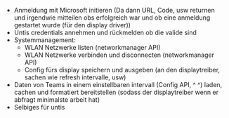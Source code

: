- Anmeldung mit Microsoft initieren (Da dann URL, Code, usw returnen und irgendwie mitteilen obs erfolgreich war und ob eine anmeldung gestartet wurde (für den display driver))
- Untis credentials annehmen und rückmelden ob die valide sind
- Systemmanagement:
  - WLAN Netzwerke listen (networkmanager API)
  - WLAN Netzwerke verbinden und disconnecten (networkmanager API)
  - Config fürs display speichern und ausgeben (an den displaytreiber, sachen wie refresh intervalle, usw)
- Daten von Teams in einem einstellbaren intervall (Config API, ^ ^) laden, cachen und formatiert bereitstellen (sodass der displaytreiber wenn er abfragt minimalste arbeit hat)
- Selbiges für untis
